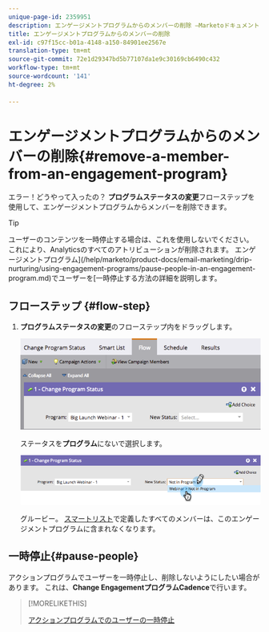 ```yaml
---
unique-page-id: 2359951
description: エンゲージメントプログラムからのメンバーの削除 —Marketoドキュメント — 製品ドキュメント
title: エンゲージメントプログラムからのメンバーの削除
exl-id: c97f15cc-b01a-4148-a150-84901ee2567e
translation-type: tm+mt
source-git-commit: 72e1d29347bd5b77107da1e9c30169cb6490c432
workflow-type: tm+mt
source-wordcount: '141'
ht-degree: 2%

---
```


# エンゲージメントプログラムからのメンバーの削除{#remove-a-member-from-an-engagement-program}

エラー！どうやって入ったの？ **プログラムステータスの変更**&#x200B;フローステップを使用して、エンゲージメントプログラムからメンバーを削除できます。

>[!TIP]
>
>ユーザーのコンテンツを一時停止する場合は、これを使用しないでください。 これにより、Analyticsのすべてのアトリビューションが削除されます。 エンゲージメントプログラム](/help/marketo/product-docs/email-marketing/drip-nurturing/using-engagement-programs/pause-people-in-an-engagement-program.md)でユーザーを[一時停止する方法の詳細を説明します。

## フローステップ {#flow-step}

1. **プログラムステータスの変更**&#x200B;のフローステップ内をドラッグします。

   ![](assets/image2014-9-15-18-3a15-3a57.png)

   ステータスを&#x200B;**プログラム**&#x200B;にないで選択します。

   ![](assets/image2014-9-15-18-3a16-3a2.png)

   グルービー。 [スマートリスト](/help/marketo/product-docs/core-marketo-concepts/smart-lists-and-static-lists/creating-a-smart-list/create-a-smart-list.md)で定義したすべてのメンバーは、このエンゲージメントプログラムに含まれなくなります。

## 一時停止{#pause-people}

アクションプログラムでユーザーを一時停止し、削除しないようにしたい場合があります。 これは、**Change EngagementプログラムCadence**&#x200B;で行います。

>[!MORELIKETHIS]
>
>[アクションプログラムでのユーザーの一時停止](/help/marketo/product-docs/email-marketing/drip-nurturing/using-engagement-programs/pause-people-in-an-engagement-program.md)
